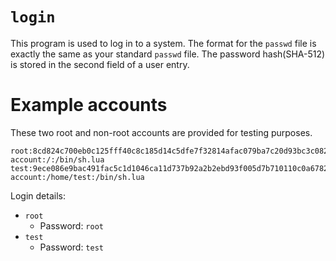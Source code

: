 # `login`
This program is used to log in to a system. The format for the `passwd` file is exactly the same as your standard `passwd` file. The password hash(SHA-512) is stored in the second field of a user entry.

# Example accounts
These two root and non-root accounts are provided for testing purposes.
```
root:8cd824c700eb0c125fff40c8c185d14c5dfe7f32814afac079ba7c20d93bc3c082193243c420fed22ef2474fbb85880e7bc1ca772150a1f759f8ddebca77711f:0:0:Root account:/:/bin/sh.lua
test:9ece086e9bac491fac5c1d1046ca11d737b92a2b2ebd93f005d7b710110c0a678288166e7fbe796883a4f2e9b3ca9f484f521d0ce464345cc1aec96779149c14:1:1:Test account:/home/test:/bin/sh.lua
```

Login details:
- `root`
  - Password: `root`
- `test`
  - Password: `test`
